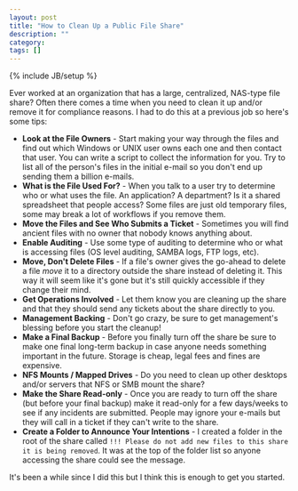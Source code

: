 ```yaml
---
layout: post
title: "How to Clean Up a Public File Share"
description: ""
category: 
tags: []
---
```

{% include JB/setup %}

Ever worked at an organization that has a large, centralized, NAS-type file share?  Often there comes a time when you need to clean it up and/or remove it for compliance reasons.  I had to do this at a previous job so here's some tips:

* **Look at the File Owners** - Start making your way through the files and find out which Windows or UNIX user owns each one and then contact that user.  You can write a script to collect the information for you.  Try to list all of the person's files in the initial e-mail so you don't end up sending them a billion e-mails.
* **What is the File Used For?** - When you talk to a user try to determine who or what uses the file.  An application?  A department?  Is it a shared spreadsheet that people access?  Some files are just old temporary files, some may break a lot of workflows if you remove them.
* **Move the Files and See Who Submits a Ticket** - Sometimes you will find ancient files with no owner that nobody knows anything about.
* **Enable Auditing** - Use some type of auditing to determine who or what is accessing files (OS level auditing, SAMBA logs, FTP logs, etc).
* **Move, Don't Delete Files** - If a file's owner gives the go-ahead to delete a file *move* it to a directory outside the share instead of deleting it.  This way it will seem like it's gone but it's still quickly accessible if they change their mind.
* **Get Operations Involved** - Let them know you are cleaning up the share and that they should send any tickets about the share directly to you.
* **Management Backing** - Don't go crazy, be sure to get management's blessing before you start the cleanup!
* **Make a Final Backup** - Before you finally turn off the share be sure to make one final long-term backup in case anyone needs something important in the future.  Storage is cheap, legal fees and fines are expensive.
* **NFS Mounts / Mapped Drives** - Do you need to clean up other desktops and/or servers that NFS or SMB mount the share?
* **Make the Share Read-only** - Once you are ready to turn off the share (but before your final backup) make it read-only for a few days/weeks to see if any incidents are submitted.  People may ignore your e-mails but they will call in a ticket if they can't write to the share.
* **Create a Folder to Announce Your Intentions** - I created a folder in the root of the share called ``!!! Please do not add new files to this share it is being removed``.  It was at the top of the folder list so anyone accessing the share could see the message.

It's been a while since I did this but I think this is enough to get you started.